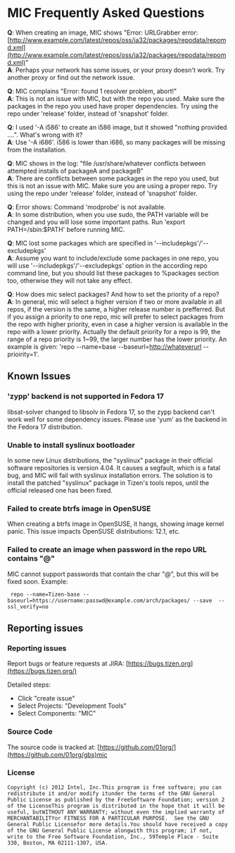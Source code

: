 # MIC Frequently Asked Questions

**Q**: When creating an image, MIC shows "Error: URLGrabber error: [http://www.example.com/latest/repos/oss/ia32/packages/repodata/repomd.xml](http://www.example.com/latest/repos/oss/ia32/packages/repodata/repomd.xml)"   
**A**: Perhaps your network has some issues, or your proxy doesn't work. Try another proxy or find out the network issue. 


**Q**: MIC complains "Error: found 1 resolver problem, abort!"  
**A**: This is not an issue with MIC, but with the repo you used. Make sure the packages in the repo you used have proper dependencies. Try using the repo under 'release' folder, instead of 'snapshot' folder. 


**Q**: I used '-A i586' to create an i586 image, but it showed "nothing provided ....". What's wrong with it?  
**A**: Use '-A i686'. i586 is lower than i686, so many packages will be missing from the installation. 


**Q**: MIC shows in the log: "file /usr/share/whatever conflicts between attempted installs of packageA and packageB"  
**A**: There are conflicts between some packages in the repo you used, but this is not an issue with MIC. Make sure you are using a proper repo. Try using the repo under 'release' folder, instead of 'snapshot' folder. 


**Q**: Error shows: Command 'modprobe' is not available.  
**A**: In some distribution, when you use sudo, the PATH variable will be changed and you will lose some important paths. Run 'export PATH=/sbin:$PATH' before running MIC.


**Q**: MIC lost some packages which are specified in '--includepkgs'/'--excludepkgs'  
**A**: Assume you want to include/exclude some packages in one repo, you will use '--includepkgs'/'--excludepkgs' option in the according repo command line, but you should list these packages to %packages section too, otherwise they will not take any effect.


**Q**: How does mic select packages? And how to set the priority of a repo?  
**A**: In general, mic will select a higher version if two or more available in all repos, if the version is the same, a higher release number is prefferred. But if you assign a priority to one repo, mic will prefer to select packages from the repo with higher priority, even in case a higher version is available in the repo with a lower priority. Actually the default priority for a repo is 99, the range of a repo priority is 1~99, the larger number has the lower priority. An example is given: 'repo --name=base --baseurl=[http://whateverurl](http://whateverurl/) --prioirity=1'.


## Known Issues

### 'zypp' backend is not supported in Fedora 17

libsat-solver changed to libsolv in Fedora 17, so the zypp backend can't work well for some dependency issues. Please use 'yum' as the backend in the Fedora 17 distribution.

### Unable to install syslinux bootloader

In some new Linux distributions, the "syslinux" package in their official software repositories is version 4.04. It causes a segfault, which is a fatal bug, and MIC will fail with syslinux installation errors. The solution is to install the patched "syslinux" package in Tizen's tools repos, until the official released one has been fixed.

### Failed to create btrfs image in OpenSUSE

When creating a btrfs image in OpenSUSE, it hangs, showing image kernel panic. This issue impacts OpenSUSE distributions: 12.1, etc.

### Failed to create an image when password in the repo URL contains "@"

MIC cannot support passwords that contain the char "@", but this will be fixed soon. Example:

```
 repo --name=Tizen-base --baseurl=https://username:passwd@example.com/arch/packages/ --save  --ssl_verify=no
```


## Reporting issues

### Reporting issues

Report bugs or feature requests at JIRA: [https://bugs.tizen.org](https://bugs.tizen.org/)

Detailed steps:

- Click "create issue"
- Select Projects: "Development Tools"
- Select Components: "MIC"

### Source Code

The source code is tracked at: [https://github.com/01org/](https://github.com/01org/gbs)mic

### License

```
Copyright (c) 2012 Intel, Inc.This program is free software; you can redistribute it and/or modify itunder the terms of the GNU General Public License as published by the FreeSoftware Foundation; version 2 of the LicenseThis program is distributed in the hope that it will be useful, butWITHOUT ANY WARRANTY; without even the implied warranty of MERCHANTABILITYor FITNESS FOR A PARTICULAR PURPOSE.  See the GNU General Public Licensefor more details.You should have received a copy of the GNU General Public License alongwith this program; if not, write to the Free Software Foundation, Inc., 59Temple Place - Suite 330, Boston, MA 02111-1307, USA.
```

 
